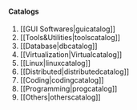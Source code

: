 #### Catalogs

1. [[GUI Softwares|guicatalog]]
2. [[Tools&Utilities|toolscatalog]]
3. [[Database|dbcatalog]]
5. [[Virtualization|Virtualcatalog]]
6. [[Linux|linuxcatalog]]
7. [[Distributed|distributedcatalog]]
8. [[Coding|codingcatalog]]
9. [[Programming|progcatalog]]
9. [[Others|otherscatalog]]
